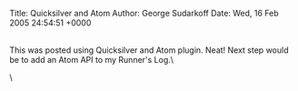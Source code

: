 Title: Quicksilver and Atom
Author: George Sudarkoff
Date: Wed, 16 Feb 2005 24:54:51 +0000

\
This was posted using Quicksilver and Atom plugin. Neat! Next step would
be to add an Atom API to my Runner's Log.\

\

